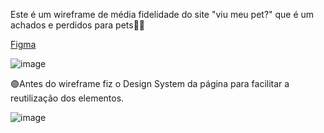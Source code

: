 Este é um wireframe de média fidelidade do site  "viu meu pet?" que é um achados e perdidos para pets🐶🐺
<html>
<a href="https://www.figma.com/file/zbOgcgLumqV4L3UPJH3iSj/Untitled?type=design&node-id=0%3A1&mode=design&t=lfgzPKysCoYnieUQ-1">Figma</a>
</html>

![image](https://github.com/Rebecavitoria45/Design/assets/117654851/49f6ece2-5e7d-4940-ad73-29b96900acc6)

🟣Antes do wireframe fiz o Design System da página para facilitar a reutilização dos elementos.

![image](https://github.com/Rebecavitoria45/Design/assets/117654851/60117858-d227-4a49-857e-e328cc828bc7)


